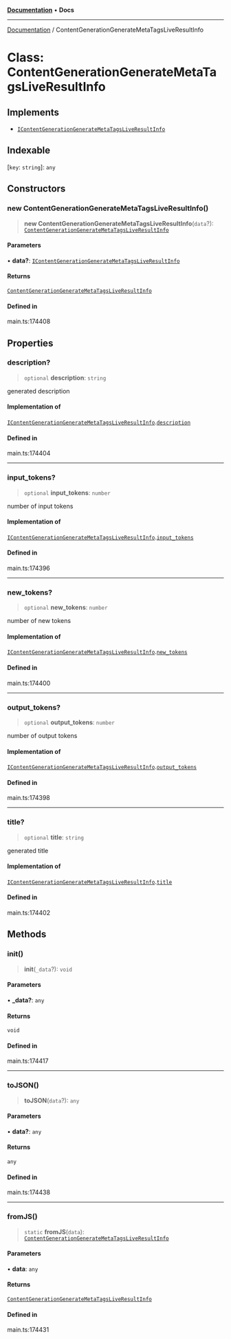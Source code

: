 [**Documentation**](../README.md) • **Docs**

***

[Documentation](../README.md) / ContentGenerationGenerateMetaTagsLiveResultInfo

# Class: ContentGenerationGenerateMetaTagsLiveResultInfo

## Implements

- [`IContentGenerationGenerateMetaTagsLiveResultInfo`](../interfaces/IContentGenerationGenerateMetaTagsLiveResultInfo.md)

## Indexable

 \[`key`: `string`\]: `any`

## Constructors

### new ContentGenerationGenerateMetaTagsLiveResultInfo()

> **new ContentGenerationGenerateMetaTagsLiveResultInfo**(`data`?): [`ContentGenerationGenerateMetaTagsLiveResultInfo`](ContentGenerationGenerateMetaTagsLiveResultInfo.md)

#### Parameters

• **data?**: [`IContentGenerationGenerateMetaTagsLiveResultInfo`](../interfaces/IContentGenerationGenerateMetaTagsLiveResultInfo.md)

#### Returns

[`ContentGenerationGenerateMetaTagsLiveResultInfo`](ContentGenerationGenerateMetaTagsLiveResultInfo.md)

#### Defined in

main.ts:174408

## Properties

### description?

> `optional` **description**: `string`

generated description

#### Implementation of

[`IContentGenerationGenerateMetaTagsLiveResultInfo`](../interfaces/IContentGenerationGenerateMetaTagsLiveResultInfo.md).[`description`](../interfaces/IContentGenerationGenerateMetaTagsLiveResultInfo.md#description)

#### Defined in

main.ts:174404

***

### input\_tokens?

> `optional` **input\_tokens**: `number`

number of input tokens

#### Implementation of

[`IContentGenerationGenerateMetaTagsLiveResultInfo`](../interfaces/IContentGenerationGenerateMetaTagsLiveResultInfo.md).[`input_tokens`](../interfaces/IContentGenerationGenerateMetaTagsLiveResultInfo.md#input_tokens)

#### Defined in

main.ts:174396

***

### new\_tokens?

> `optional` **new\_tokens**: `number`

number of new tokens

#### Implementation of

[`IContentGenerationGenerateMetaTagsLiveResultInfo`](../interfaces/IContentGenerationGenerateMetaTagsLiveResultInfo.md).[`new_tokens`](../interfaces/IContentGenerationGenerateMetaTagsLiveResultInfo.md#new_tokens)

#### Defined in

main.ts:174400

***

### output\_tokens?

> `optional` **output\_tokens**: `number`

number of output tokens

#### Implementation of

[`IContentGenerationGenerateMetaTagsLiveResultInfo`](../interfaces/IContentGenerationGenerateMetaTagsLiveResultInfo.md).[`output_tokens`](../interfaces/IContentGenerationGenerateMetaTagsLiveResultInfo.md#output_tokens)

#### Defined in

main.ts:174398

***

### title?

> `optional` **title**: `string`

generated title

#### Implementation of

[`IContentGenerationGenerateMetaTagsLiveResultInfo`](../interfaces/IContentGenerationGenerateMetaTagsLiveResultInfo.md).[`title`](../interfaces/IContentGenerationGenerateMetaTagsLiveResultInfo.md#title)

#### Defined in

main.ts:174402

## Methods

### init()

> **init**(`_data`?): `void`

#### Parameters

• **\_data?**: `any`

#### Returns

`void`

#### Defined in

main.ts:174417

***

### toJSON()

> **toJSON**(`data`?): `any`

#### Parameters

• **data?**: `any`

#### Returns

`any`

#### Defined in

main.ts:174438

***

### fromJS()

> `static` **fromJS**(`data`): [`ContentGenerationGenerateMetaTagsLiveResultInfo`](ContentGenerationGenerateMetaTagsLiveResultInfo.md)

#### Parameters

• **data**: `any`

#### Returns

[`ContentGenerationGenerateMetaTagsLiveResultInfo`](ContentGenerationGenerateMetaTagsLiveResultInfo.md)

#### Defined in

main.ts:174431
